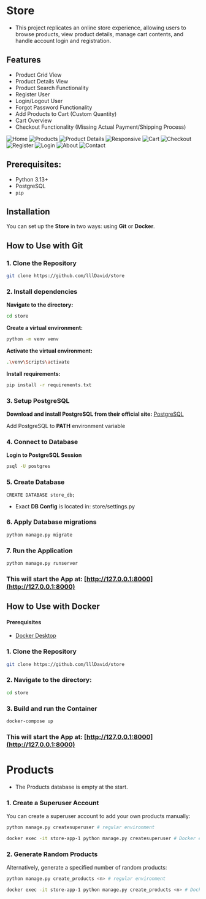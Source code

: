 # Store

- This project replicates an online store experience, allowing users to browse products, view product details, manage cart contents, and handle account login and registration.

## Features
- Product Grid View
- Product Details View
- Product Search Functionality
- Register User
- Login/Logout User
- Forgot Password Functionality
- Add Products to Cart (Custom Quantity)
- Cart Overview
- Checkout Functionality (Missing Actual Payment/Shipping Process)

![Home](images/home.png)
![Products](images/products-grid.png)
![Product Details](images/product-details.png)
![Responsive](images/responsive.png)
![Cart](images/cart.png)
![Checkout](images/checkout.png)
![Register](images/register.png)
![Login](images/login.png)
![About](images/about.png)
![Contact](images/contact.png)

## Prerequisites:
- Python 3.13+
- PostgreSQL
- `pip`

## Installation
You can set up the **Store** in two ways: using **Git** or **Docker**.

## How to Use with Git

### 1. Clone the Repository
```bash
git clone https://github.com/lllDavid/store
```

### 2. Install dependencies
**Navigate to the directory:**
```bash
cd store
```

**Create a virtual environment:**
```bash
python -m venv venv
```


**Activate the virtual environment:**
```bash
.\venv\Scripts\activate
```


**Install requirements:**
```bash
pip install -r requirements.txt
```

### 3. Setup PostgreSQL
**Download and install PostgreSQL from their official site:** [PostgreSQL](https://www.postgresql.org/download/)

Add PostgreSQL to **PATH** environment variable

### 4. Connect to Database

**Login to PostgreSQL Session**
```bash
psql -U postgres
```
### 5. Create Database 
```text
CREATE DATABASE store_db;
```
- Exact **DB Config** is located in: store/settings.py

### 6. Apply Database migrations
```bash
python manage.py migrate
```
### 7. Run the Application
```bash
python manage.py runserver

```
### This will start the App at: [http://127.0.0.1:8000](http://127.0.0.1:8000)

## How to Use with Docker

#### Prerequisites
- [Docker Desktop](https://www.docker.com/products/docker-desktop/)

### 1. Clone the Repository

```bash
git clone https://github.com/lllDavid/store
```
### 2. **Navigate to the directory:**
```bash
cd store
```
### 3. Build and run the Container

```bash
docker-compose up 
```
### This will start the App at: [http://127.0.0.1:8000](http://127.0.0.1:8000)

# Products
- The Products database is empty at the start.

### 1. Create a Superuser Account
You can create a superuser account to add your own products manually:
```bash
python manage.py createsuperuser # regular environment
```
```bash
docker exec -it store-app-1 python manage.py createsuperuser # Docker environment
```
### 2. Generate Random Products
Alternatively, generate a specified number of random products:
```bash
python manage.py create_products <n> # regular environment
```
```bash
docker exec -it store-app-1 python manage.py create_products <n> # Docker environment
```